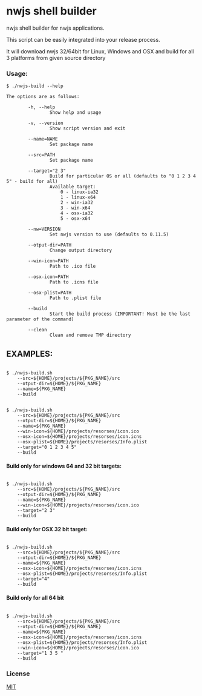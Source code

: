 nwjs shell builder
========================

nwjs shell builder for nwjs applications.

This script can be easily integrated into your release process.

It will download nwjs 32/64bit for Linux, Windows and OSX and build for all 3 platforms from given source directory

### Usage:

`$ ./nwjs-build --help`

```
The options are as follows:

        -h, --help
                Show help and usage

        -v, --version
                Show script version and exit

        --name=NAME
                Set package name

        --src=PATH
                Set package name

        --target="2 3"
                Build for particular OS or all (defaults to "0 1 2 3 4 5" - build for all)
                Available target:
                    0 - linux-ia32
                    1 - linux-x64
                    2 - win-ia32
                    3 - win-x64
                    4 - osx-ia32
                    5 - osx-x64

        --nw=VERSION
                Set nwjs version to use (defaults to 0.11.5)

        --otput-dir=PATH
                Change output directory

        --win-icon=PATH
                Path to .ico file

        --osx-icon=PATH
                Path to .icns file

        --osx-plist=PATH
                Path to .plist file

        --build
                Start the build process (IMPORTANT! Must be the last parameter of the command)

        --clean
                Clean and remove TMP directory
```


## EXAMPLES:

```

$ ./nwjs-build.sh
    --src=${HOME}/projects/${PKG_NAME}/src
    --otput-dir=${HOME}/${PKG_NAME}
    --name=${PKG_NAME}
    --build


$ ./nwjs-build.sh
    --src=${HOME}/projects/${PKG_NAME}/src
    --otput-dir=${HOME}/${PKG_NAME}
    --name=${PKG_NAME}
    --win-icon=${HOME}/projects/resorses/icon.ico
    --osx-icon=${HOME}/projects/resorses/icon.icns
    --osx-plist=${HOME}/projects/resorses/Info.plist
    --target="0 1 2 3 4 5"
    --build

```

#### Build only for windows 64 and 32 bit targets:


```

$ ./nwjs-build.sh
    --src=${HOME}/projects/${PKG_NAME}/src
    --otput-dir=${HOME}/${PKG_NAME}
    --name=${PKG_NAME}
    --win-icon=${HOME}/projects/resorses/icon.ico
    --target="2 3"
    --build

```

#### Build only for OSX 32 bit target:


```

$ ./nwjs-build.sh
    --src=${HOME}/projects/${PKG_NAME}/src
    --otput-dir=${HOME}/${PKG_NAME}
    --name=${PKG_NAME}
    --osx-icon=${HOME}/projects/resorses/icon.icns
    --osx-plist=${HOME}/projects/resorses/Info.plist
    --target="4"
    --build

```

#### Build only for all 64 bit

```

$ ./nwjs-build.sh
    --src=${HOME}/projects/${PKG_NAME}/src
    --otput-dir=${HOME}/${PKG_NAME}
    --name=${PKG_NAME}
    --osx-icon=${HOME}/projects/resorses/icon.icns
    --osx-plist=${HOME}/projects/resorses/Info.plist
    --win-icon=${HOME}/projects/resorses/icon.ico
    --target="1 3 5 "
    --build

```

### License 

[MIT](https://github.com/Gisto/nwjs-shell-builder/blob/master/LICENSE)